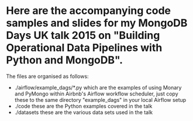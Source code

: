 # Here are the accompanying code samples and slides for my MongoDB Days UK talk 2015 on "Building Operational Data Pipelines with Python and MongoDB".

The files are organised as follows:
 - ./airflow/example_dags/*.py which are the examples of using Monary and PyMongo within Airbnb's Airflow workflow scheduler, just copy these to the same directory "example_dags" in your local Airflow setup
 - ./code these are the Python examples covered in the talk
 - ./datasets these are the various data sets used in the talk
